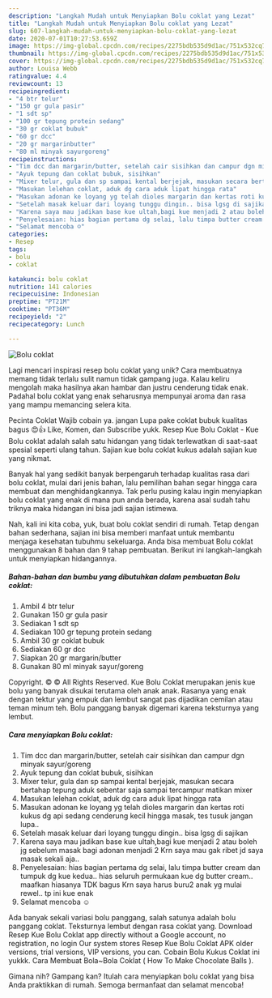 ```yaml
---
description: "Langkah Mudah untuk Menyiapkan Bolu coklat yang Lezat"
title: "Langkah Mudah untuk Menyiapkan Bolu coklat yang Lezat"
slug: 607-langkah-mudah-untuk-menyiapkan-bolu-coklat-yang-lezat
date: 2020-07-01T10:27:53.659Z
image: https://img-global.cpcdn.com/recipes/2275bdb535d9d1ac/751x532cq70/bolu-coklat-foto-resep-utama.jpg
thumbnail: https://img-global.cpcdn.com/recipes/2275bdb535d9d1ac/751x532cq70/bolu-coklat-foto-resep-utama.jpg
cover: https://img-global.cpcdn.com/recipes/2275bdb535d9d1ac/751x532cq70/bolu-coklat-foto-resep-utama.jpg
author: Louisa Webb
ratingvalue: 4.4
reviewcount: 13
recipeingredient:
- "4 btr telur"
- "150 gr gula pasir"
- "1 sdt sp"
- "100 gr tepung protein sedang"
- "30 gr coklat bubuk"
- "60 gr dcc"
- "20 gr margarinbutter"
- "80 ml minyak sayurgoreng"
recipeinstructions:
- "Tim dcc dan margarin/butter, setelah cair sisihkan dan campur dgn minyak sayur/goreng"
- "Ayuk tepung dan coklat bubuk, sisihkan"
- "Mixer telur, gula dan sp sampai kental berjejak, masukan secara bertahap tepung aduk sebentar saja sampai tercampur matikan mixer"
- "Masukan lelehan coklat, aduk dg cara aduk lipat hingga rata"
- "Masukan adonan ke loyang yg telah dioles margarin dan kertas roti kukus dg api sedang cenderung kecil hingga masak, tes tusuk jangan lupa.."
- "Setelah masak keluar dari loyang tunggu dingin.. bisa lgsg di sajikan"
- "Karena saya mau jadikan base kue ultah,bagi kue menjadi 2 atau boleh jg sebelum masak bagi adonan menjadi 2 Krn saya mau gak ribet jd saya masak sekali aja.."
- "Penyelesaian: hias bagian pertama dg selai, lalu timpa butter cream dan tumpuk dg kue kedua.. hias seluruh permukaan kue dg butter cream.. maafkan hiasanya TDK bagus Krn saya harus buru2 anak yg mulai rewel.. tp ini kue enak"
- "Selamat mencoba ☺️"
categories:
- Resep
tags:
- bolu
- coklat

katakunci: bolu coklat 
nutrition: 141 calories
recipecuisine: Indonesian
preptime: "PT21M"
cooktime: "PT36M"
recipeyield: "2"
recipecategory: Lunch

---
```



![Bolu coklat](https://img-global.cpcdn.com/recipes/2275bdb535d9d1ac/751x532cq70/bolu-coklat-foto-resep-utama.jpg)

Lagi mencari inspirasi resep bolu coklat yang unik? Cara membuatnya memang tidak terlalu sulit namun tidak gampang juga. Kalau keliru mengolah maka hasilnya akan hambar dan justru cenderung tidak enak. Padahal bolu coklat yang enak seharusnya mempunyai aroma dan rasa yang mampu memancing selera kita.

Pecinta Coklat Wajib cobain ya. jangan Lupa pake coklat bubuk kualitas bagus 😍👍 Like, Komen, dan Subscribe yukk. Resep Kue Bolu Coklat - Kue Bolu coklat adalah salah satu hidangan yang tidak terlewatkan di saat-saat spesial seperti ulang tahun. Sajian kue bolu coklat kukus adalah sajian kue yang nikmat.

Banyak hal yang sedikit banyak berpengaruh terhadap kualitas rasa dari bolu coklat, mulai dari jenis bahan, lalu pemilihan bahan segar hingga cara membuat dan menghidangkannya. Tak perlu pusing kalau ingin menyiapkan bolu coklat yang enak di mana pun anda berada, karena asal sudah tahu triknya maka hidangan ini bisa jadi sajian istimewa.


Nah, kali ini kita coba, yuk, buat bolu coklat sendiri di rumah. Tetap dengan bahan sederhana, sajian ini bisa memberi manfaat untuk membantu menjaga kesehatan tubuhmu sekeluarga. Anda bisa membuat Bolu coklat menggunakan 8 bahan dan 9 tahap pembuatan. Berikut ini langkah-langkah untuk menyiapkan hidangannya.

<!--inarticleads1-->

##### Bahan-bahan dan bumbu yang dibutuhkan dalam pembuatan Bolu coklat:

1. Ambil 4 btr telur
1. Gunakan 150 gr gula pasir
1. Sediakan 1 sdt sp
1. Sediakan 100 gr tepung protein sedang
1. Ambil 30 gr coklat bubuk
1. Sediakan 60 gr dcc
1. Siapkan 20 gr margarin/butter
1. Gunakan 80 ml minyak sayur/goreng


Copyright. © © All Rights Reserved. Kue Bolu Coklat merupakan jenis kue bolu yang banyak disukai terutama oleh anak anak. Rasanya yang enak dengan tektur yang empuk dan lembut sangat pas dijadikan cemilan atau teman minum teh. Bolu panggang banyak digemari karena teksturnya yang lembut. 

<!--inarticleads2-->

##### Cara menyiapkan Bolu coklat:

1. Tim dcc dan margarin/butter, setelah cair sisihkan dan campur dgn minyak sayur/goreng
1. Ayuk tepung dan coklat bubuk, sisihkan
1. Mixer telur, gula dan sp sampai kental berjejak, masukan secara bertahap tepung aduk sebentar saja sampai tercampur matikan mixer
1. Masukan lelehan coklat, aduk dg cara aduk lipat hingga rata
1. Masukan adonan ke loyang yg telah dioles margarin dan kertas roti kukus dg api sedang cenderung kecil hingga masak, tes tusuk jangan lupa..
1. Setelah masak keluar dari loyang tunggu dingin.. bisa lgsg di sajikan
1. Karena saya mau jadikan base kue ultah,bagi kue menjadi 2 atau boleh jg sebelum masak bagi adonan menjadi 2 Krn saya mau gak ribet jd saya masak sekali aja..
1. Penyelesaian: hias bagian pertama dg selai, lalu timpa butter cream dan tumpuk dg kue kedua.. hias seluruh permukaan kue dg butter cream.. maafkan hiasanya TDK bagus Krn saya harus buru2 anak yg mulai rewel.. tp ini kue enak
1. Selamat mencoba ☺️


Ada banyak sekali variasi bolu panggang, salah satunya adalah bolu panggang coklat. Teksturnya lembut dengan rasa coklat yang. Download Resep Kue Bolu Coklat app directly without a Google account, no registration, no login Our system stores Resep Kue Bolu Coklat APK older versions, trial versions, VIP versions, you can. Cobain Bolu Kukus Coklat ini yukkk. Cara Membuat Bola~Bola Coklat ( How To Make Chocolate Balls ). 

Gimana nih? Gampang kan? Itulah cara menyiapkan bolu coklat yang bisa Anda praktikkan di rumah. Semoga bermanfaat dan selamat mencoba!
